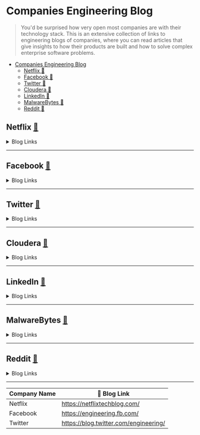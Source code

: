 # Companies Engineering Blog

> You'd be surprised how very open most companies are with their technology stack. This is an extensive collection of links to engineering blogs of companies, where you can read articles that give insights to how their products are built and how to solve complex enterprise software problems.

- [Companies Engineering Blog](#companies-engineering-blog)
  - [Netflix 🔗](#netflix-)
  - [Facebook 🔗](#facebook-)
  - [Twitter 🔗](#twitter-)
  - [Cloudera 🔗](#cloudera-)
  - [LinkedIn 🔗](#linkedin-)
  - [MalwareBytes 🔗](#malwarebytes-)
  - [Reddit 🔗](#reddit-)

## Netflix [🔗](https://netflixtechblog.com/)

<details>
  <summary>Blog Links</summary>

- [https://netflixtechblog.com/](https://netflixtechblog.com/)

</details>

----

## Facebook [🔗](https://engineering.fb.com/)

<details>
  <summary>Blog Links</summary>

- [https://engineering.fb.com/](https://engineering.fb.com/)

</details>

----

## Twitter [🔗](https://blog.twitter.com/engineering/)

<details>
  <summary>Blog Links</summary>

- [https://blog.twitter.com/engineering/](https://blog.twitter.com/engineering/)

</details>

----

## Cloudera [🔗](https://blog.cloudera.com/category/technical/)

<details>
  <summary>Blog Links</summary>

- [https://blog.cloudera.com/category/technical/](https://blog.cloudera.com/category/technical/)

</details>

----

## LinkedIn [🔗](https://engineering.linkedin.com/blog)

<details>
  <summary>Blog Links</summary>

- [https://engineering.linkedin.com/blog](https://engineering.linkedin.com/blog)

</details>

----

## MalwareBytes [🔗](https://blog.malwarebytes.com/)

<details>
  <summary>Blog Links</summary>

- [https://blog.malwarebytes.com/](https://blog.malwarebytes.com/)

</details>

----

## Reddit [🔗](https://redditblog.com/topic/technology/)

<details>
  <summary>Blog Links</summary>

- [https://redditblog.com/topic/technology/](https://redditblog.com/topic/technology/)

</details>

----
| Company Name                   | 🔗 Blog Link                                                    |
| ------------------------------ | --------------------------------------------------------------- |
| Netflix                        | <https://netflixtechblog.com/>                                  |
| Facebook                       | <https://engineering.fb.com/>                                   |
| Twitter                        | <https://blog.twitter.com/engineering/>                         |
